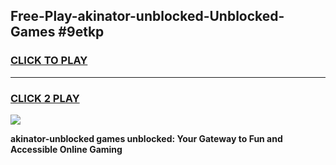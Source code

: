 
## Free-Play-akinator-unblocked-Unblocked-Games #9etkp
<h3>
<a href="https://news.freeplayer.one?title=akinator-unblocked&ref=8M">CLICK TO PLAY</a></h3>
<hr>

<h3>
<a href="https://news.freeplayer.one?title=akinator-unblocked&ref=8M">CLICK 2 PLAY</a>
  
</h3>

<a href="https://news.freeplayer.one?title=akinator-unblocked&ref=8M"><img src="https://clearcache.store/games.png"></a>


**akinator-unblocked games unblocked: Your Gateway to Fun and Accessible Online Gaming**
